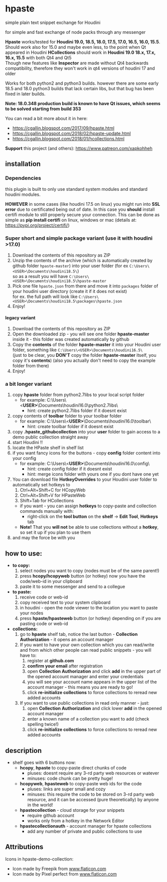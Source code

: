 # hpaste
simple plain text snippet exchange for Houdini

for simple and fast exchange of node packs through any messenger

**Hpaste** works/tested for **Houdini 19.0, 18.5, 18.0, 17.5, 17.0, 16.5, 16.0, 15.5**. Should work also for 15.0 and maybe even less, to the point when Qt appeared in Houdini
**HCollections** should work in **Houdini 19.0 18.x, 17.x, 16.x, 15.5** with both Qt4 and Qt5  
Though new features like **Inspector** are made without Qt4 backwards compatibility, therefore they won't work in qt4 versions of houdini 17 and older

Works for both python2 and python3 builds. however there are some early 18.5 and 18.0 python3 builds that lack certain libs, but that bug has been fixed in later builds.

**Note: 18.0.348 production build is known to have Qt issues, which seems to be solved starting from build 353**

You can read a bit more about it in here:
* https://cgallin.blogspot.com/2017/09/hpaste.html
* https://cgallin.blogspot.com/2018/02/hpaste-update.html
* https://cgallin.blogspot.com/2018/01/hcollections.html

**Support** this project (and others): https://www.patreon.com/xapkohheh

## installation ##
### Dependencies
this plugin is built to only use standard system modules and standard houdini modules.

**HOWEVER** in some cases (like houdini 17.5 on linux) you might run into **SSL error** due to certificated being out of date. In this case you **should** install certifi module to still properly secure your connection. This can be done as simple as **pip install certifi** on linux, windows or mac (details at: https://pypi.org/project/certifi/) 
### Super short and simple package variant (use it with houdini >17.0) ###
1. Download the contents of this repository as ZIP
2. Unzip the contents of the archive (which is automatically created by github folder `hpaste-master`)
   into your user folder (for ex `C:\Users\<USER>\Documents\houdini18.5\`)  
   so as a result you will have `C:\Users\<USER>\Documents\houdini18.5\hpaste-master`
3. Pick one file `hpaste.json` from there and move it into `packages` folder of your houdini user directory  (create it if it does not exist)  
   for ex. the full path will look like `C:\Users\<USER>\Documents\houdini18.5\packages\hpaste.json`
4. Enjoy!

#### legacy variant
1. Download the contents of this repository as ZIP
2. Open the downloaded zip - you will see one folder **hpaste-master** inside it - this folder was created automatically by github
3. Copy the **contents** of the folder **hpaste-master** it into your Houdini user folder, something like `C:\Users\<USER>\Documents\houdini16.5\`  
   (just to be clear, you **DON'T** copy the folder **hpaste-master** itself, you copy it's **contents**)
(also you actually don't need to copy the example folder from there)
4. Enjoy!

### a bit longer variant ###
1. copy **hpaste** folder from python2.7libs to your local script folder
    * for example: C:\Users\\<**USER>**\Documents\houdini16.0\python2.7libs\
        * hint: create python2.7libs folder if it doesnt exist 
2. copy contents of **toolbar** folder to your toolbar folder
    * for example: C:\Users\\<**USER>**\Documents\houdini16.0\toolbar\
        * hint: create toolbar folder if it doesnt exist 
3. copy **.hpaste_githubcollection** into your **user** folder to gain access to a demo public collection straight away
4. start Houdini !!
5. locate the HPaste shelf in shelf list
6. if you want fancy icons for the buttons - copy **config** folder content into your config
    * for example: C:\Users\\<**USER>**\Documents\houdini16.0\config\
        * hint: create config folder if it doesnt exist 
        * hint: merge icons folder with yours one if you dont have one yet
7. You can download file **HotkeyOverrides** to your Houdini user folder to automatically set hotkeys to
      1. Ctrl+Alt+Shift+C for HCopyWeb
      2. Ctrl+Alt+Shift+V for HPasteWeb
      3. Shift+Tab for HCollections
   * if you want - you can assign **hotkeys** to copy-paste and collection commands manually with: 
      * right-click on the **tool button** on the **shelf** -> **Edit Tool**, **Hotkeys** tab
   * **Note!** That you **will not** be able to use collections without a **hotkey**, so set it up if you plan to use them
8. and may the force be with you

## how to use: ##
* **to copy:**
    1. select nodes you want to copy (nodes must be of the same parent!)
    2. press **hcopy/hcopyweb** button (or hotkey) now you have the code/web-id in your clipboard
    3. paste it to some messenger and send to a collegue
* **to paste:**
    1. receive code or web-id
    2. copy received text to your system clipboard
    3. in houdini - open the node viewer to the location you want to paste your nodes
    4. press **hpaste/hpasteweb** button (or hotkey) depending on if you are pasting code or web-id
* **collections:**
    1. go to **hpaste** shelf tab, notice the last button - **Collection Authorization** - it opens an account manager
    2. If you want to have your own collection which you can read/write and from which other people can read public snippets - you will have to:
       1. register at **github.com**
       2. **confirm your email** after registration
       3. open **Collection Authorization** and click **add** in the upper part of the opened account manager and enter your credentials
       4. you will see your account name appears in the upper list of the account manager - this means you are ready to go!
       5. click **re-initialize collections** to force collections to reread new added accounts
    3. If you want to use public collections in read only manner - just:
       1. open **Collection Authorization** and click lower **add** in the opened account manager
       2. enter a known name of a collection you want to add (check spelling twice!)
       3. click **re-initialize collections** to force collections to reread new added accounts


## description ##
* shelf goes with 6 buttons now: 
    * **hcopy**, **hpaste** to copy-paste direct chunks of code
        * pluses: doesnt require any 3-rd party web resources or watever
        * minuses: code chunk can be pretty huge!
    * **hcopyweb**, **hpasteweb** to copy-paste web ids for the code
        * pluses: links are super small and cozy
        * minuses: this require the code to be stored on 3-rd party web resource, and it can be accessed (pure theoretically) by anyone in the world!
   * **hpastecollection** - cloud storage for your snippets
        * require github account
        * works only from a hotkey in the Network Editor
   * **hpastecollectionauth** - account manager for hpaste collections
        * add any number of private and public collections to use

## Attributions ##
Icons in hpaste-demo-collection:
* Icon made by Freepik from www.flaticon.com
* Icon made by Pixel perfect from www.flaticon.com

